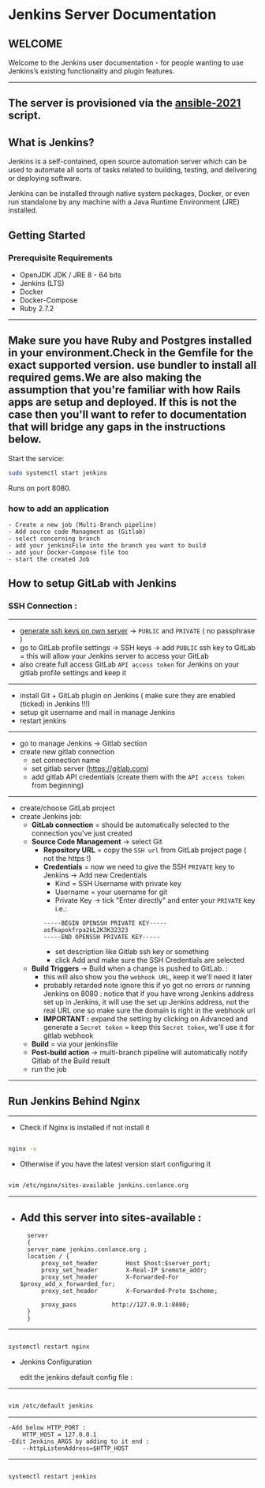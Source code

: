 # Jenkins Server Documentation

## WELCOME

Welcome to the Jenkins user documentation - for people wanting to use Jenkins’s existing functionality and plugin features.

---
The server is provisioned via the [ansible-2021](https://gitlab.conlance.org/devOps/ansible-2021) script.
---

## What is Jenkins?

Jenkins is a self-contained, open source automation server which can be used to automate all sorts of tasks related to building, testing, and delivering or deploying software.

Jenkins can be installed through native system packages, Docker, or even run standalone by any machine with a Java Runtime Environment (JRE) installed.



## Getting Started

### Prerequisite Requirements

- OpenJDK JDK / JRE 8 - 64 bits
- Jenkins (LTS)
- Docker
- Docker-Compose
- Ruby 2.7.2 

---
Make sure you have Ruby and Postgres installed in your environment.Check in the Gemfile for the exact supported version. use bundler to install all required gems.We are also making the assumption that you're familiar with how Rails apps are setup and deployed.  If this is not the case then you'll want to refer to documentation that will bridge any gaps in the instructions below.
---

Start the service:

```bash
sudo systemctl start jenkins
```
Runs on port 8080.

### how to add an application
    - Create a new job (Multi-Branch pipeline)
    - Add source code Managment as (Gitlab) 
    - select concerning branch 
    - add your jenkinsFile into the branch you want to build 
    - add your Docker-Compose file too 
    - start the created Job
   
## How to setup GitLab with Jenkins

### SSH Connection : 
-----
- [generate ssh keys on own server](https://docs.gitlab.com/ee/ssh/README.html) -> `PUBLIC` and `PRIVATE` ( no passphrase )
- go to GitLab profile settings -> SSH keys -> add `PUBLIC` ssh key to GitLab = this will allow your Jenkins server to access your GitLab
- also create full access GitLab `API access token` for Jenkins on your gitlab profile settings and keep it
---
- install Git + GitLab plugin on Jenkins ( make sure they are enabled (ticked) in Jenkins !!!)
- setup git username and mail in manage Jenkins
- restart jenkins
---
- go to manage Jenkins -> Gitlab section
- create new gitlab connection
    - set connection name
    - set gitlab server (https://gitlab.com)
    - add gitlab API credentials (create them with the `API access token` from beginning)
---
- create/choose GitLab project
- create Jenkins job:
    - **GitLab connection** = should be automatically selected to the connection you've just created
    - **Source Code Management** -> select Git
        - **Repository URL** = copy the `SSH url` from GitLab project page ( not the https !)
        - **Credentials** = now we need to give the SSH `PRIVATE` key to Jenkins -> Add new Credentials
            - Kind = SSH Username with private key
            - Username = your username for git
            - Private Key -> tick "Enter directly" and enter your `PRIVATE` key i.e.:
            ```
            -----BEGIN OPENSSH PRIVATE KEY-----
            asfkapokfrpa2kL2K3K32323
            -----END OPENSSH PRIVATE KEY-----
            ```
            - set description like Gitlab ssh key or something
            - click Add and make sure the SSH Credentials are selected
    - **Build Triggers** -> Build when a change is pushed to GitLab. :
        - this will also show you the `webhook URL`, keep it we'll need it later
        - probably retarded note ignore this if yo got no errors or running Jenkins on 8080 : notice that if you have wrong  Jenkins address set up in Jenkins, it will use the set up Jenkins address, not the real URL one so make sure the domain is right in the webhook url
        - **IMPORTANT :** expand the setting by clicking on Advanced and generate a `Secret token` = keep this `Secret token`, we'll use it for gitlab webhook
    - **Build** = via your jenkinsfile
    - **Post-build action** -> multi-branch pipeline will automatically notify Gitlab of the Build result 
    - run the job
-----

## Run Jenkins Behind Nginx 

----
- Check if Nginx is installed if not install it 

 ```bash

nginx -v
```
- Otherwise if you have the latest version start configuring it 

 ```bash

vim /etc/nginx/sites-available jenkins.conlance.org
```
---
- Add this server into sites-available : 
    --
        server
        {
        server_name jenkins.conlance.org ;
        location / {
            proxy_set_header        Host $host:$server_port;
            proxy_set_header        X-Real-IP $remote_addr;
            proxy_set_header        X-Forwarded-For $proxy_add_x_forwarded_for;
            proxy_set_header        X-Forwarded-Proto $scheme;

            proxy_pass          http://127.0.0.1:8080;
        }
        }       
---
 ```bash

systemctl restart nginx
```  

- Jenkins Configuration 
   
    edit the jenkins default config file :
---
 ```bash

vim /etc/default jenkins
```
---   
    -Add below HTTP_PORT :
        HTTP_HOST = 127.0.0.1
    -Edit Jenkins_ARGS by adding to it end : 
        --httpListenAddress=$HTTP_HOST
---  
 ```bash

systemctl restart jenkins
```  






